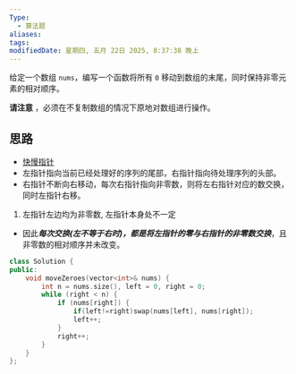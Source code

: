 ```yaml
---
Type:
  - 算法题
aliases: 
tags: 
modifiedDate: 星期四, 五月 22日 2025, 8:37:38 晚上
---
```

给定一个数组 `nums`，编写一个函数将所有 `0` 移动到数组的末尾，同时保持非零元素的相对顺序。

**请注意** ，必须在不复制数组的情况下原地对数组进行操作。

## 思路

- [快慢指针](快慢指针.md)
- 左指针指向当前已经处理好的序列的尾部，右指针指向待处理序列的头部。
- 右指针不断向右移动，每次右指针指向非零数，则将左右指针对应的数交换，同时左指针右移。

1. 左指针左边均为非零数, 左指针本身处不一定

- 因此***每次交换(左不等于右时)，都是将左指针的零与右指针的非零数交换***，且非零数的相对顺序并未改变。

```cpp
class Solution {
public:
    void moveZeroes(vector<int>& nums) {
        int n = nums.size(), left = 0, right = 0;
        while (right < n) {
            if (nums[right]) {
                if(left!=right)swap(nums[left], nums[right]);
                left++;
            }
            right++;
        }
    }
};
```
